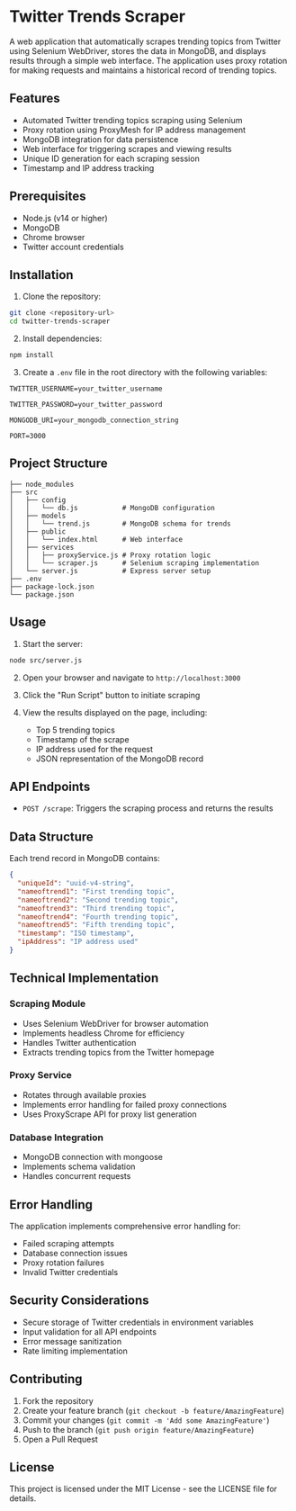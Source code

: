 # Twitter Trends Scraper

A web application that automatically scrapes trending topics from Twitter using Selenium WebDriver, stores the data in MongoDB, and displays results through a simple web interface. The application uses proxy rotation for making requests and maintains a historical record of trending topics.

## Features

- Automated Twitter trending topics scraping using Selenium
- Proxy rotation using ProxyMesh for IP address management
- MongoDB integration for data persistence
- Web interface for triggering scrapes and viewing results
- Unique ID generation for each scraping session
- Timestamp and IP address tracking

## Prerequisites

- Node.js (v14 or higher)
- MongoDB
- Chrome browser
- Twitter account credentials

## Installation

1. Clone the repository:
```bash
git clone <repository-url>
cd twitter-trends-scraper
```

2. Install dependencies:
```bash
npm install
```

3. Create a `.env` file in the root directory with the following variables:
```
TWITTER_USERNAME=your_twitter_username

TWITTER_PASSWORD=your_twitter_password

MONGODB_URI=your_mongodb_connection_string

PORT=3000
```

## Project Structure

```
├── node_modules
├── src
│   ├── config
│   │   └── db.js           # MongoDB configuration
│   ├── models
│   │   └── trend.js        # MongoDB schema for trends
│   ├── public
│   │   └── index.html      # Web interface
│   ├── services
│   │   ├── proxyService.js # Proxy rotation logic
│   │   └── scraper.js      # Selenium scraping implementation
│   └── server.js           # Express server setup
├── .env
├── package-lock.json
└── package.json
```

## Usage

1. Start the server:

```bash
node src/server.js
```

2. Open your browser and navigate to `http://localhost:3000`

3. Click the "Run Script" button to initiate scraping

4. View the results displayed on the page, including:
   - Top 5 trending topics
   - Timestamp of the scrape
   - IP address used for the request
   - JSON representation of the MongoDB record

## API Endpoints

- `POST /scrape`: Triggers the scraping process and returns the results

## Data Structure

Each trend record in MongoDB contains:
```json
{
  "uniqueId": "uuid-v4-string",
  "nameoftrend1": "First trending topic",
  "nameoftrend2": "Second trending topic",
  "nameoftrend3": "Third trending topic",
  "nameoftrend4": "Fourth trending topic",
  "nameoftrend5": "Fifth trending topic",
  "timestamp": "ISO timestamp",
  "ipAddress": "IP address used"
}
```

## Technical Implementation

### Scraping Module

- Uses Selenium WebDriver for browser automation
- Implements headless Chrome for efficiency
- Handles Twitter authentication
- Extracts trending topics from the Twitter homepage

### Proxy Service

- Rotates through available proxies
- Implements error handling for failed proxy connections
- Uses ProxyScrape API for proxy list generation

### Database Integration

- MongoDB connection with mongoose
- Implements schema validation
- Handles concurrent requests

## Error Handling

The application implements comprehensive error handling for:
- Failed scraping attempts
- Database connection issues
- Proxy rotation failures
- Invalid Twitter credentials

## Security Considerations

- Secure storage of Twitter credentials in environment variables
- Input validation for all API endpoints
- Error message sanitization
- Rate limiting implementation

## Contributing

1. Fork the repository
2. Create your feature branch (`git checkout -b feature/AmazingFeature`)
3. Commit your changes (`git commit -m 'Add some AmazingFeature'`)
4. Push to the branch (`git push origin feature/AmazingFeature`)
5. Open a Pull Request

## License

This project is licensed under the MIT License - see the LICENSE file for details.